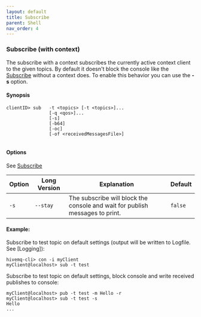 ```yaml
---
layout: default
title: Subscribe
parent: Shell
nav_order: 4
---
```


### Subscribe (with context)

The subscribe with a context subscribes the currently active context client to the given topics.
By default it doesn't block the console like the [Subscribe](mqtt_commands/subscribe.md) without a context does.
To enable this behavior you can use the **-s** option.

#### Synopsis

```
clientID> sub   -t <topics> [-t <topics>]...
                [-q <qos>]...
                [-s]
                [-b64]
                [-oc]
                [-of <receivedMessagesFile>]


```

####  Options

See [Subscribe](mqtt_commands/subscribe.md)

|Option    |Long Version | Explanation                  | Default  |
|----------|-------------|------------------------------|----------|
| ``-s``   | ``--stay``| The subscribe will block the console and wait for publish messages to print.  | ``false`` |


#### Example:

Subscribe to test topic on default settings (output will be written to Logfile.
See [Logging]):

```
hivemq-cli> con -i myClient
myClient@localhost> sub -t test
```

Subscribe to test topic on default settings, block console and write received publishes to console:

```
myClient@localhost> pub -t test -m Hello -r
myClient@localhost> sub -t test -s
Hello
...
```